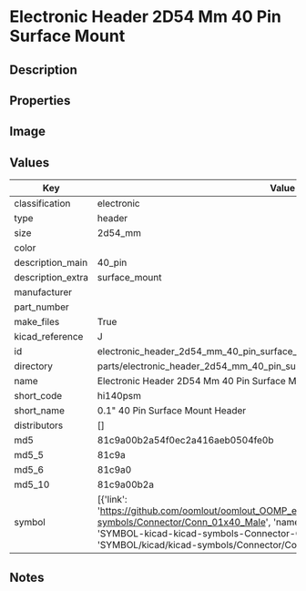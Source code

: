 # Electronic Header 2D54 Mm 40 Pin Surface Mount

## Description

## Properties


## Image


## Values

| Key | Value |
| --- | --- |
| classification | electronic |
| type | header |
| size | 2d54_mm |
| color |  |
| description_main | 40_pin |
| description_extra | surface_mount |
| manufacturer |  |
| part_number |  |
| make_files | True |
| kicad_reference | J |
| id | electronic_header_2d54_mm_40_pin_surface_mount |
| directory | parts/electronic_header_2d54_mm_40_pin_surface_mount |
| name | Electronic Header 2D54 Mm 40 Pin Surface Mount |
| short_code | hi140psm |
| short_name | 0.1" 40 Pin Surface Mount Header |
| distributors | [] |
| md5 | 81c9a00b2a54f0ec2a416aeb0504fe0b |
| md5_5 | 81c9a |
| md5_6 | 81c9a0 |
| md5_10 | 81c9a00b2a |
| symbol | [{'link': 'https://github.com/oomlout/oomlout_OOMP_eda_V2/tree/main/SYMBOL/kicad/kicad-symbols/Connector/Conn_01x40_Male', 'name': 'Connector : Conn_01x40_Male', 'id': 'SYMBOL-kicad-kicad-symbols-Connector-Conn_01x40_Male', 'directory': 'SYMBOL/kicad/kicad-symbols/Connector/Conn_01x40_Male/'}] |

## Notes

